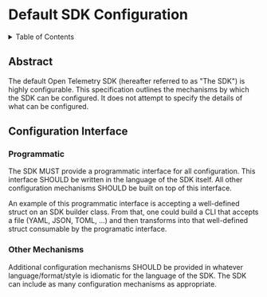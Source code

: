 # Default SDK Configuration

<details>
<summary>Table of Contents</summary>

* [Abstract](#abstract)
* [Configuration Interface](#configuration-interface)

</details>

## Abstract

The default Open Telemetry SDK (hereafter referred to as "The SDK")
is highly configurable. This specification outlines the mechanisms by
which the SDK can be configured. It does
not attempt to specify the details of what can be configured.

## Configuration Interface

### Programmatic

The SDK MUST provide a programmatic interface for all configuration.
This interface SHOULD be written in the language of the SDK itself.
All other configuration mechanisms SHOULD be built on top of this interface.

An example of this programmatic interface is accepting a well-defined
struct on an SDK builder class. From that, one could build a CLI that accepts a
file (YAML, JSON, TOML, ...) and then transforms into that well-defined struct
consumable by the programatic interface.

### Other Mechanisms

Additional configuration mechanisms SHOULD be provided in whatever
language/format/style is idiomatic for the language of the SDK. The
SDK can include as many configuration mechanisms as appropriate.
